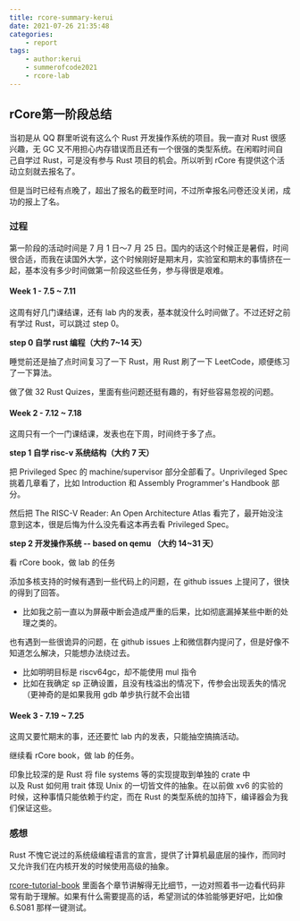```yaml
---
title: rcore-summary-kerui
date: 2021-07-26 21:35:48
categories:
	- report
tags:
	- author:kerui
	- summerofcode2021
	- rcore-lab
---
```



## rCore第一阶段总结

当初是从 QQ 群里听说有这么个 Rust 开发操作系统的项目。我一直对 Rust 很感兴趣，无 GC 又不用担心内存错误而且还有一个很强的类型系统。在闲暇时间自己自学过 Rust，可是没有参与 Rust 项目的机会。所以听到 rCore 有提供这个活动立刻就去报名了。

但是当时已经有点晚了，超出了报名的截至时间，不过所幸报名问卷还没关闭，成功的报上了名。

### 过程

第一阶段的活动时间是 7 月 1 日～7 月 25 日。国内的话这个时候正是暑假，时间很合适，而我在读国外大学，这个时候刚好是期末月，实验室和期末的事情挤在一起，基本没有多少时间做第一阶段这些任务，参与得很是艰难。


#### Week 1 - 7.5 ~ 7.11

这周有好几门课结课，还有 lab 内的发表，基本就没什么时间做了。不过还好之前有学过 Rust，可以跳过 step 0。

**step 0 自学 rust 编程（大约 7~14 天）**

睡觉前还是抽了点时间复习了一下 Rust，用 Rust 刷了一下 LeetCode，顺便练习了一下算法。

做了做 32 Rust Quizes，里面有些问题还挺有趣的，有好些容易忽视的问题。

#### Week 2 - 7.12 ~ 7.18

这周只有一个一门课结课，发表也在下周，时间终于多了点。

**step 1 自学 risc-v 系统结构（大约 7 天）**

把 Privileged Spec 的 machine/supervisor 部分全部看了。Unprivileged Spec 挑着几章看了，比如 Introduction 和 Assembly Programmer's Handbook 部分。

然后把 The RISC-V Reader: An Open Architecture Atlas 看完了，最开始没注意到这本，很是后悔为什么没先看这本再去看 Privileged Spec。

**step 2 开发操作系统 -- based on qemu （大约 14~31 天）**

看 rCore book，做 lab 的任务

添加多核支持的时候有遇到一些代码上的问题，在 github issues 上提问了，很快的得到了回答。
- 比如我之前一直以为屏蔽中断会造成严重的后果，比如彻底漏掉某些中断的处理之类的。

也有遇到一些很诡异的问题，在 github issues 上和微信群内提问了，但是好像不知道怎么解决，只能想办法绕过去。
- 比如明明目标是 riscv64gc，却不能使用 mul 指令
- 比如在我确定 sp 正确设置，且没有栈溢出的情况下，传参会出现丢失的情况（更神奇的是如果我用 gdb 单步执行就不会出错

#### Week 3 - 7.19 ~ 7.25

这周又要忙期末的事，还还要忙 lab 内的发表，只能抽空搞搞活动。

继续看 rCore book，做 lab 的任务。

印象比较深的是 Rust 将 file systems 等的实现提取到单独的 crate 中 <br />
以及 Rust 如何用 trait 体现 Unix 的一切皆文件的抽象。在以前做 xv6 的实验的时候，这种事情只能依赖于约定，而在 Rust 的类型系统的加持下，编译器会为我们保证这些。


### 感想

Rust 不愧它说过的系统级编程语言的宣言，提供了计算机最底层的操作，而同时又允许我们在内核开发的时候使用高级的抽象。

[rcore-tutorial-book](https://rcore-os.github.io/rCore-Tutorial-Book-v3/chapter0/index.html) 里面各个章节讲解得无比细节，一边对照着书一边看代码非常有助于理解。如果有什么需要提高的话，希望测试的体验能够更好吧，比如像 6.S081 那样一键测试。

